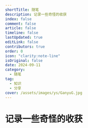 ```yaml
---
shortTitle: 随笔
description: 记录一些奇怪的收获
index: false
comment: false
article: false
timeline: false
lastUpdated: true
editLink: false
contributors: true
order: 0
icon: "clarity:note-line"
isOriginal: false
date: 2024-09-11
category:
  - 随笔
tag:
  - 知识
  - 分享
cover: /assets/images/ys/GanyuG.jpg
---
```


# 记录一些奇怪的收获

<Catalog />